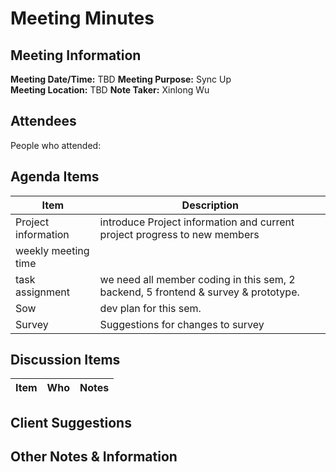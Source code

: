 # Meeting Minutes
## Meeting Information
**Meeting Date/Time:** TBD
**Meeting Purpose:** Sync Up  
**Meeting Location:** TBD
**Note Taker:** Xinlong Wu

## Attendees
People who attended:

## Agenda Items

Item | Description
---- | ----
Project information | introduce Project information and current project progress to new members
weekly meeting time | 
task assignment | we need all member coding in this sem, 2 backend, 5 frontend & survey & prototype.
Sow | dev plan for this sem.
Survey | Suggestions for changes to survey


## Discussion Items

| Item                        | Who                 | Notes                                                        |
| --------------------------- | ------------------- | ------------------------------------------------------------ |


## Client Suggestions

## Other Notes & Information
